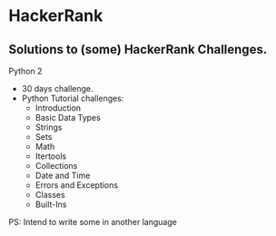 # HackerRank

## Solutions to (some) HackerRank Challenges.

Python 2

* 30 days challenge.
* Python Tutorial challenges:
  * Introduction
  * Basic Data Types
  * Strings
  * Sets
  * Math
  * Itertools
  * Collections
  * Date and Time
  * Errors and Exceptions
  * Classes
  * Built-Ins

PS: Intend to write some in another language
